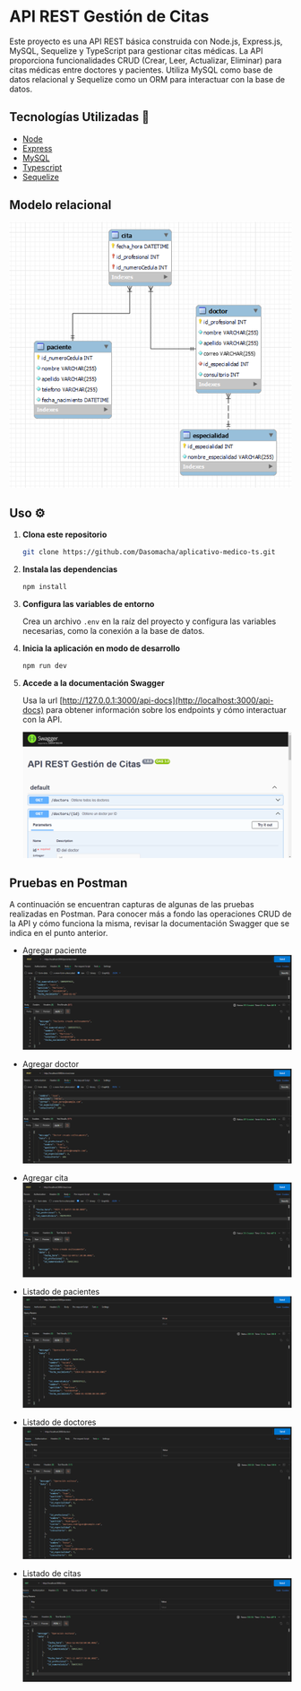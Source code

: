 # API REST Gestión de Citas

Este proyecto es una API REST básica construida con Node.js, Express.js, MySQL, Sequelize y TypeScript para gestionar citas médicas. La API proporciona funcionalidades CRUD (Crear, Leer, Actualizar, Eliminar) para citas médicas entre doctores y pacientes. Utiliza MySQL como base de datos relacional y Sequelize como un ORM para interactuar con la base de datos.

## Tecnologías Utilizadas 🌟

- [Node](https://nodejs.org/en)
- [Express](https://expressjs.com/)
- [MySQL](https://www.mysql.com)
- [Typescript](https://nodejs.dev/en/learn/nodejs-with-typescript/)
- [Sequelize](https://sequelize.org)

## Modelo relacional

![model](https://github.com/Dasomacha/imagenes/blob/main/database.png?raw=true)   

## Uso ⚙️

1. **Clona este repositorio**
   
    ```bash
    git clone https://github.com/Dasomacha/aplicativo-medico-ts.git
    ```

2. **Instala las dependencias**

    ```bash
    npm install
    ```

3. **Configura las variables de entorno**

    Crea un archivo `.env` en la raíz del proyecto y configura las variables necesarias, como la conexión a la base de datos.

4. **Inicia la aplicación en modo de desarrollo**

    ```bash
    npm run dev
    ```

6. **Accede a la documentación Swagger**

    Usa la url [http://127.0.0.1:3000/api-docs](http://localhost:3000/api-docs) para obtener información sobre los endpoints y cómo interactuar con la API.
   
   ![Swagger](https://github.com/Dasomacha/imagenes/blob/main/imagen%201.png?raw=true)   

## Pruebas en Postman

A continuación se encuentran capturas de algunas de las pruebas realizadas en Postman. Para conocer más a fondo las operaciones CRUD de la API y cómo funciona la misma, revisar la documentación Swagger que se indica en el punto anterior.

- Agregar paciente
![paciente](https://github.com/Dasomacha/imagenes/blob/main/crearpacientes.png?raw=true)

- Agregar doctor
![doctor](https://github.com/Dasomacha/imagenes/blob/main/creardoctor.png?raw=true)   

- Agregar cita
![cita](https://github.com/Dasomacha/imagenes/blob/main/crearcitas.png?raw=true)

- Listado de pacientes
![listapaciente](https://github.com/Dasomacha/imagenes/blob/main/obtienepacientes.png?raw=true)

- Listado de doctores
![listadoctores](https://github.com/Dasomacha/imagenes/blob/main/obtienedoctores.png?raw=true)

- Listado de citas
![listacitas](https://github.com/Dasomacha/imagenes/blob/main/obtienecitas.png?raw=true)